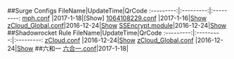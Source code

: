 ##Surge Configs
FileName|UpdateTime|QrCode
:---------:|:---------:|:---------:
[mph.conf](https://github.com/mapenghui1064/surge/blob/master/File/Surge/mph.conf) |2017-1-18|[Show]
[1064108229.conf](https://raw.githubusercontent.com/Brywmzl/Conf/master/File/Surge/zCloud.conf) |2017-1-16|[Show](http://qr.liantu.com/api.php?&w=500&text=https://raw.githubusercontent.com/Brywmzl/Conf/master/File/Surge/zCloud.conf)
[zCloud_Global.conf](https://raw.githubusercontent.com/Brywmzl/Conf/master/File/Surge/zCloud_Global.conf)|2016-12-24|[Show](http://qr.liantu.com/api.php?&w=500&text=https://raw.githubusercontent.com/Brywmzl/Conf/master/File/Surge/zCloud_Global.conf)
[SSEncrypt.module](https://github.com/Brywmzl/Conf/raw/master/File/Surge/SSEncrypt.module)|2016-12-24|[Show](http://qr.liantu.com/api.php?&w=500&text=https://github.com/Brywmzl/Conf/raw/master/File/Surge/SSEncrypt.module)
##Shadowrocket Rule
FileName|UpdateTime|QrCode
:---------:|:---------:|:---------:
[zCloud.conf](https://github.com/Brywmzl/Conf/raw/master/File/Shadowrocket/zCloud.conf) |2016-12-24|[Show](http://qr.liantu.com/api.php?&w=500&text=https://github.com/Brywmzl/Conf/raw/master/File/Shadowrocket/zCloud.conf)
[zCloud_Global.conf](https://github.com/Brywmzl/Conf/raw/master/File/Shadowrocket/zCloud_Global.conf) |2016-12-24|[Show](http://qr.liantu.com/api.php?&w=500&text=https://github.com/Brywmzl/Conf/raw/master/File/Shadowrocket/zCloud_Global.conf)
##六和一
[六合一.conf](https://github.com/mapenghui1064/surge/blob/master/File/%E5%85%AD%E5%90%88%E4%B8%80.conf)|2017-1-18|
